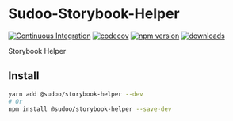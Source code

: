 # Sudoo-Storybook-Helper

[![Continuous Integration](https://github.com/SudoDotDog/Sudoo-Storybook-Helper/actions/workflows/ci.yml/badge.svg)](https://github.com/SudoDotDog/Sudoo-Storybook-Helper/actions/workflows/ci.yml)
[![codecov](https://codecov.io/gh/SudoDotDog/Sudoo-Storybook-Helper/branch/master/graph/badge.svg)](https://codecov.io/gh/SudoDotDog/Sudoo-Storybook-Helper)
[![npm version](https://badge.fury.io/js/%40sudoo%2Fstorybook-helper.svg)](https://www.npmjs.com/package/@sudoo/storybook-helper)
[![downloads](https://img.shields.io/npm/dm/@sudoo/storybook-helper.svg)](https://www.npmjs.com/package/@sudoo/storybook-helper)

Storybook Helper

## Install

```sh
yarn add @sudoo/storybook-helper --dev
# Or
npm install @sudoo/storybook-helper --save-dev
```
